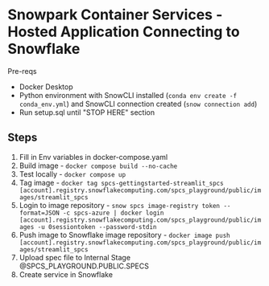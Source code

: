 # Snowpark Container Services - Hosted Application Connecting to Snowflake

Pre-reqs

* Docker Desktop
* Python environment with SnowCLI installed (`conda env create -f conda_env.yml`) and SnowCLI connection created (`snow connection add`)
* Run setup.sql until "STOP HERE" section

## Steps

1. Fill in Env variables in docker-compose.yaml
2. Build image - `docker compose build --no-cache`
3. Test locally - `docker compose up`
4. Tag image - `docker tag spcs-gettingstarted-streamlit_spcs [account].registry.snowflakecomputing.com/spcs_playground/public/images/streamlit_spcs`
5. Login to image repository - `snow spcs image-registry token --format=JSON -c spcs-azure | docker login [account].registry.snowflakecomputing.com/spcs_playground/public/images -u 0sessiontoken --password-stdin`
6. Push image to Snowflake image repository - `docker image push [account].registry.snowflakecomputing.com/spcs_playground/public/images/streamlit_spcs`
7. Upload spec file to Internal Stage @SPCS_PLAYGROUND.PUBLIC.SPECS
8. Create service in Snowflake

